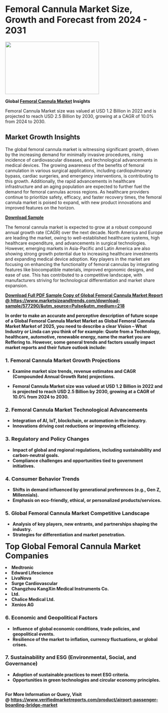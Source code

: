<H1>Femoral Cannula Market Size, Growth and Forecast from 2024 - 2031</H1><img class="aligncenter size-medium wp-image-584254" src="https://thirdeyenews.in/wp-content/uploads/2024/09/Global-Market-Research-300x168.jpeg" alt="" width="300" height="168" /><p><strong>Global&nbsp;<a href="https://www.marketsizeandtrends.com/download-sample/577290/&amp;utm_source=Pulse&amp;utm_medium=218">Femoral Cannula Market</a> Insights</strong></p><p>Femoral Cannula Market size was valued at USD 1.2 Billion in 2022 and is projected to reach USD 2.5 Billion by 2030, growing at a CAGR of 10.0% from 2024 to 2030.</p><p><h2>Market Growth Insights</h2> <p>The global femoral cannula market is witnessing significant growth, driven by the increasing demand for minimally invasive procedures, rising incidence of cardiovascular diseases, and technological advancements in medical devices. The growing awareness of the benefits of femoral cannulation in various surgical applications, including cardiopulmonary bypass, cardiac surgeries, and emergency interventions, is contributing to this growth. Additionally, the rapid advancements in healthcare infrastructure and an aging population are expected to further fuel the demand for femoral cannulas across regions. As healthcare providers continue to prioritize safety, efficacy, and faster recovery times, the femoral cannula market is poised to expand, with new product innovations and improved features on the horizon.</p> <p><strong><a href="#">Download Sample</a></strong></p> <p>The femoral cannula market is expected to grow at a robust compound annual growth rate (CAGR) over the next decade. North America and Europe are leading the market, owing to well-established healthcare systems, high healthcare expenditure, and advancements in surgical technologies. However, emerging markets in Asia-Pacific and Latin America are also showing strong growth potential due to increasing healthcare investments and expanding medical device adoption. Key players in the market are focusing on enhancing the functionality of femoral cannulas by integrating features like biocompatible materials, improved ergonomic designs, and ease of use. This has contributed to a competitive landscape, with manufacturers striving for technological differentiation and market share expansion. <p><strong><a href="#"></p><p><span class=""><strong>Download Full PDF Sample Copy of Global Femoral Cannula Market Report</strong> @ <a href="https://www.marketsizeandtrends.com/download-sample/577290/&amp;utm_source=Pulse&amp;utm_medium=218" target="_blank">https://www.marketsizeandtrends.com/download-sample/577290/&amp;utm_source=Pulse&amp;utm_medium=218</a></span></p><p>In order to make an accurate and perceptive description of future scope of a Global&nbsp;Femoral Cannula Market Market as Global&nbsp;Femoral Cannula Market Market of 2025, you need to describe a clear Vision &ndash; What Industry or Linda can you think of for example: Quote from a Technology, healthcare, automotive, renewable energy, name the market you are Reffering to. However, some general trends and factors usually impact market reports and their future outlook include:</p><h3>1.&nbsp;<strong>Femoral Cannula Market Growth Projections</strong></h3><ul><li>Examine market size trends, revenue estimates and CAGR (Compounded Annual Growth Rate) projections.</li><li><p>Femoral Cannula Market size was valued at USD 1.2 Billion in 2022 and is projected to reach USD 2.5 Billion by 2030, growing at a CAGR of 10.0% from 2024 to 2030.</p></li></ul><h3>2.&nbsp;<strong>Femoral Cannula Market Technological Advancements</strong></h3><ul><li>Integration of AI, IoT, blockchain, or automation in the industry.</li><li>Innovations driving cost reductions or improving efficiency.</li></ul><h3>3.&nbsp;<strong>Regulatory and Policy Changes</strong></h3><ul><li>Impact of global and regional regulations, including sustainability and carbon-neutral goals.</li><li>Compliance challenges and opportunities tied to government initiatives.</li></ul><h3>4.&nbsp;<strong>Consumer Behavior Trends</strong></h3><ul><li>Shifts in demand influenced by generational preferences (e.g., Gen Z, Millennials).</li><li>Emphasis on eco-friendly, ethical, or personalized products/services.</li></ul><h3>5.&nbsp;<strong>Global Femoral Cannula Market Competitive Landscape</strong></h3><ul><li>Analysis of key players, new entrants, and partnerships shaping the industry.</li><li>Strategies for differentiation and market penetration.</li></ul><p data-pm-slice="1 1 []"><span style="color: inherit; font-family: inherit; font-size: 25px;">Top Global Femoral Cannula Market Companies</span></p><div class="" data-test-id=""><p><li>Medtronic</li><li> Edward Lifescience</li><li> LivaNova</li><li> Surge Cardiovascular</li><li> Changzhou KangXin Medical Instruments Co.</li><li> Ltd.</li><li> Chalice Medical Ltd.</li><li> Xenios AG</li></p></div><h3>6.&nbsp;<strong>Economic and Geopolitical Factors</strong></h3><ul><li>Influence of global economic conditions, trade policies, and geopolitical events.</li><li>Resilience of the market to inflation, currency fluctuations, or global crises.</li></ul><h3>7.&nbsp;<strong>Sustainability and ESG (Environmental, Social, and Governance)</strong></h3><ul><li>Adoption of sustainable practices to meet ESG criteria.</li><li>Opportunities in green technologies and circular economy principles.</li></ul><h2><strong style="font-size: 14px;">For More Information or Query, Visit @&nbsp;</strong><a style="background-color: #ffffff; font-size: 14px;" href="https://www.marketsizeandtrends.com/report/femoral-cannula-market/" target="_blank">https://www.verifiedmarketreports.com/product/airport-passenger-boarding-bridge-market</a></h2>
